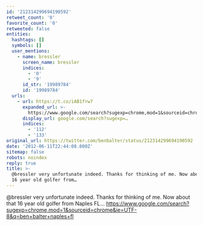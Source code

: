 ```yaml
---
id: '212314299694190592'
retweet_count: '0'
favorite_count: '0'
retweeted: false
entities:
  hashtags: []
  symbols: []
  user_mentions:
    - name: bressler
      screen_name: bressler
      indices:
        - '0'
        - '9'
      id_str: '19989784'
      id: '19989784'
  urls:
    - url: https://t.co/iAB1frw7
      expanded_url: >-
        https://www.google.com/search?sugexp=chrome,mod=1&sourceid=chrome&ie=UTF-8&q=ben+balter+naples+fl
      display_url: google.com/search?sugexp=…
      indices:
        - '112'
        - '133'
original_url: https://twitter.com/benbalter/status/212314299694190592
date: '2012-06-11T22:44:08.000Z'
sitemap: false
robots: noindex
reply: true
title: >-
  @bressler very unfortunate indeed. Thanks for thinking of me. Now about that
  16 year old golfer from…
---
```


@bressler very unfortunate indeed. Thanks for thinking of me. Now about that 16 year old golfer from Naples FL… https://www.google.com/search?sugexp=chrome,mod=1&sourceid=chrome&ie=UTF-8&q=ben+balter+naples+fl